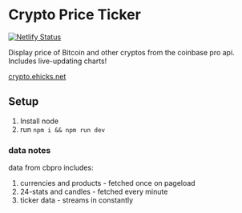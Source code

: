 # Crypto Price Ticker

[![Netlify Status](https://api.netlify.com/api/v1/badges/a5cdb7e5-9abd-42a7-946c-b17cfa51284e/deploy-status)](https://app.netlify.com/sites/admiring-jang-089013/deploys)

Display price of Bitcoin and other cryptos from the coinbase pro api. Includes live-updating charts!

[crypto.ehicks.net](https://crypto.ehicks.net)

## Setup

1. Install node
2. run `npm i && npm run dev`

### data notes

data from cbpro includes:

1. currencies and products - fetched once on pageload
2. 24-stats and candles - fetched every minute
3. ticker data - streams in constantly
